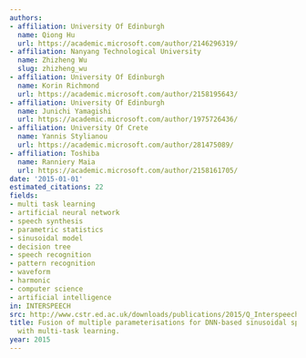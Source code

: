 ```yaml
---
authors:
- affiliation: University Of Edinburgh
  name: Qiong Hu
  url: https://academic.microsoft.com/author/2146296319/
- affiliation: Nanyang Technological University
  name: Zhizheng Wu
  slug: zhizheng_wu
- affiliation: University Of Edinburgh
  name: Korin Richmond
  url: https://academic.microsoft.com/author/2158195643/
- affiliation: University Of Edinburgh
  name: Junichi Yamagishi
  url: https://academic.microsoft.com/author/1975726436/
- affiliation: University Of Crete
  name: Yannis Stylianou
  url: https://academic.microsoft.com/author/281475089/
- affiliation: Toshiba
  name: Ranniery Maia
  url: https://academic.microsoft.com/author/2158161705/
date: '2015-01-01'
estimated_citations: 22
fields:
- multi task learning
- artificial neural network
- speech synthesis
- parametric statistics
- sinusoidal model
- decision tree
- speech recognition
- pattern recognition
- waveform
- harmonic
- computer science
- artificial intelligence
in: INTERSPEECH
src: http://www.cstr.ed.ac.uk/downloads/publications/2015/Q_Interspeech15.pdf
title: Fusion of multiple parameterisations for DNN-based sinusoidal speech synthesis
  with multi-task learning.
year: 2015
---
```

